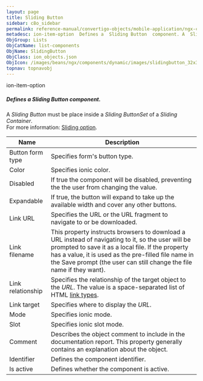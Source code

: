 ```yaml
---
layout: page
title: Sliding Button
sidebar: c8o_sidebar
permalink: reference-manual/convertigo-objects/mobile-application/ngx-components/list-components/sliding-button/
metadesc: ion-item-option  Defines a  Sliding Button  component. A  Sliding Button  must be place inside a  Sliding ButtonSet  of a  Sliding Container .  For mo
ObjGroup: Lists
ObjCatName: list-components
ObjName: SlidingButton
ObjClass: ion_objects.json
ObjIcon: /images/beans/ngx/components/dynamic/images/slidingbutton_32x32.png
topnav: topnavobj
---
```

ion-item-option<br/>

##### Defines a <i>Sliding Button</i> component.<br/>
A <i>Sliding Button</i> must be place inside a <i>Sliding ButtonSet</i> of a <i>Sliding Container</i>.<br/>
 For more information: <a href='https://ionic-docs-o31kiyk8l-ionic1.vercel.app/docs/api/item-option'>Sliding option</a>.

Name | Description 
--- | ---
Button form type | Specifies form's button type.
Color | Specifies ionic color.
Disabled | If true the component will be disabled, preventing the the user from changing the value.
Expandable | If true, the button will expand to take up the available width and cover any other buttons.
Link URL | Specifies the URL or the URL fragment to navigate to or be downloaded.
Link filename | This property instructs browsers to download a URL instead of navigating to it, so the user will be prompted to save it as a local file. If the property has a value, it is used as the pre-filled file name in the Save prompt (the user can still change the file name if they want).
Link relationship | Specifies the relationship of the target object to the <i>URL</i>. The value is a space-separated list of HTML <a href='https://developer.mozilla.org/en-US/docs/Web/HTML/Link_types'>link types</a>.
Link target | Specifies where to display the <i>URL</i>.
Mode | Specifies ionic mode.
Slot | Specifies ionic slot mode.
Comment | Describes the object comment to include in the documentation report.  This property generally contains an explanation about the object. 
Identifier | Defines the component identifier.  
Is active | Defines whether the component is active. 

